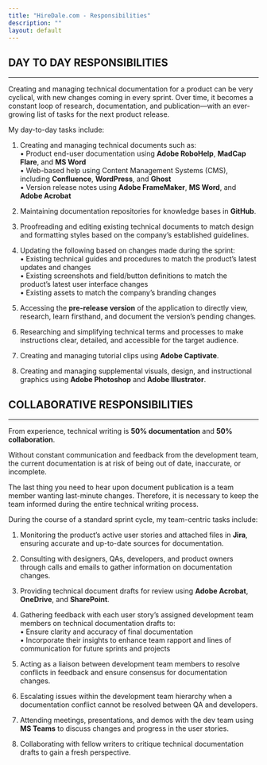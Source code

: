 ```yaml
---
title: "HireDale.com - Responsibilities"
description: ""
layout: default
---
```


## **DAY TO DAY RESPONSIBILITIES**
---
Creating and managing technical documentation for a product can be very cyclical, with new changes coming in every sprint. Over time, it becomes a constant loop of research, documentation, and publication—with an ever-growing list of tasks for the next product release.

My day-to-day tasks include:

1. Creating and managing technical documents such as:  
   • Product end-user documentation using **Adobe RoboHelp**, **MadCap Flare**, and **MS Word**  
   • Web-based help using Content Management Systems (CMS), including **Confluence**, **WordPress**, and **Ghost**  
   • Version release notes using **Adobe FrameMaker**, **MS Word**, and **Adobe Acrobat**

2. Maintaining documentation repositories for knowledge bases in **GitHub**.

3. Proofreading and editing existing technical documents to match design and formatting styles based on the company’s established guidelines.

4. Updating the following based on changes made during the sprint:  
   • Existing technical guides and procedures to match the product’s latest updates and changes  
   • Existing screenshots and field/button definitions to match the product’s latest user interface changes  
   • Existing assets to match the company’s branding changes

5. Accessing the **pre-release version** of the application to directly view, research, learn firsthand, and document the version’s pending changes.

6. Researching and simplifying technical terms and processes to make instructions clear, detailed, and accessible for the target audience.

7. Creating and managing tutorial clips using **Adobe Captivate**.

8. Creating and managing supplemental visuals, design, and instructional graphics using **Adobe Photoshop** and **Adobe Illustrator**.

## **COLLABORATIVE RESPONSIBILITIES**
---
From experience, technical writing is **50% documentation** and **50% collaboration**.  

Without constant communication and feedback from the development team, the current documentation is at risk of being out of date, inaccurate, or incomplete. 

The last thing you need to hear upon document publication is a team member wanting last-minute changes. Therefore, it is necessary to keep the team informed during the entire technical writing process.

During the course of a standard sprint cycle, my team-centric tasks include:

1. Monitoring the product’s active user stories and attached files in **Jira**, ensuring accurate and up-to-date sources for documentation.

2. Consulting with designers, QAs, developers, and product owners through calls and emails to gather information on documentation changes.

3. Providing technical document drafts for review using **Adobe Acrobat**, **OneDrive**, and **SharePoint**.

4. Gathering feedback with each user story’s assigned development team members on technical documentation drafts to:  
   • Ensure clarity and accuracy of final documentation  
   • Incorporate their insights to enhance team rapport and lines of communication for future sprints and projects

5. Acting as a liaison between development team members to resolve conflicts in feedback and ensure consensus for documentation changes.

6. Escalating issues within the development team hierarchy when a documentation conflict cannot be resolved between QA and developers.

7. Attending meetings, presentations, and demos with the dev team using **MS Teams** to discuss changes and progress in the user stories.

8. Collaborating with fellow writers to critique technical documentation drafts to gain a fresh perspective.
